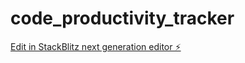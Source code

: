 # code_productivity_tracker

[Edit in StackBlitz next generation editor ⚡️](https://stackblitz.com/~/github.com/Dhirajsharma2060/code_productivity_tracker)